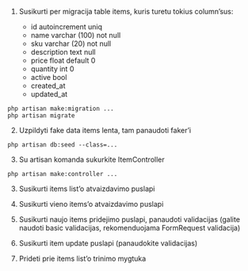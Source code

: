 1. Susikurti per migracija table items, kuris turetu tokius column’sus:

    - id autoincrement uniq
    - name varchar (100) not null
    - sku varchar (20) not null
    - description text null
    - price float default 0
    - quantity int 0
    - active bool
    - created_at
    - updated_at
    
````shell
php artisan make:migration ...
php artisan migrate
````

2. Uzpildyti fake data items lenta, tam panaudoti faker’i

````shell
php artisan db:seed --class=...
````

3. Su artisan komanda sukurkite ItemController

````shell
php artisan make:controller ...
````

3. Susikurti items list’o atvaizdavimo puslapi

4. Susikurti vieno items’o atvaizdavimo puslapi

5. Susikurti naujo items pridejimo puslapi, panaudoti validacijas (galite naudoti basic validacijas, rekomenduojama FormRequest validacija)

6. Susikurti item update puslapi (panaudokite validacijas)

7. Prideti prie items list’o trinimo mygtuka
